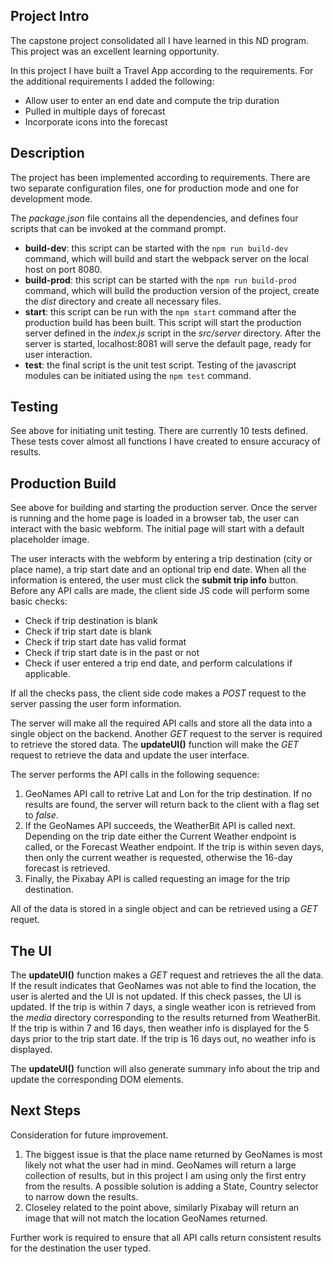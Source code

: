 ## Project Intro

The capstone project consolidated all I have learned in this ND program. This project was an excellent learning opportunity.

In this project I have built a Travel App according to the requirements. For the additional requirements I added the following:
* Allow user to enter an end date and compute the trip duration
* Pulled in multiple days of forecast
* Incorporate icons into the forecast

## Description

The project has been implemented according to requirements. There are two separate configuration files, one for production mode and one for development mode. 

The _package.json_ file contains all the dependencies, and defines four scripts that can be invoked at the command prompt.

+ **build-dev**: this script can be started with the ```npm run build-dev``` command, which will build and start the webpack server on the local host on port 8080.
+ **build-prod**: this script can be started with the ```npm run build-prod``` command, which will build the production version of the project, create the _dist_ directory and create all necessary files.
+ **start**: this script can be run with the ```npm start``` command after the production build has been built. This script will start the production server defined in the _index.js_ script in the _src/server_ directory. After the server is started, localhost:8081 will serve the default page, ready for user interaction.
+ **test**: the final script is the unit test script. Testing of the javascript modules can be initiated using the  ```npm test``` command.

## Testing

See above for initiating unit testing. There are currently 10 tests defined. These tests cover almost all functions I have created to ensure accuracy of results.

## Production Build

See above for building and starting the production server. Once the server is running and the home page is loaded in a browser tab, the user can interact with the basic webform. The initial page will start with a default placeholder image. 

The user interacts with the webform by entering a trip destination (city or place name), a trip start date and an optional trip end date. When all the information is entered, the user must click the **submit trip info** button. Before any API calls are made, the client side JS code will perform some basic checks:
* Check if trip destination is blank
* Check if trip start date is blank
* Check if trip start date has valid format
* Check if trip start date is in the past or not
* Check if user entered a trip end date, and perform calculations if applicable.

If all the checks pass, the client side code makes a *POST* request to the server passing the user form information.

The server will make all the required API calls and store all the data into a single object on the backend. Another *GET* request to the server is required to retrieve the stored data. The **updateUI()** function will make the *GET* request to retrieve the data and update the user interface.

The server performs the API calls in the following sequence:
1. GeoNames API call to retrive Lat and Lon for the trip destination. If no results are found, the server will return back to the client with a flag set to *false*.
2. If the GeoNames API succeeds, the WeatherBit API is called next. Depending on the trip date either the Current Weather endpoint is called, or the Forecast Weather endpoint. If the trip is within seven days, then only the current weather is requested, otherwise the 16-day forecast is retrieved.
3. Finally, the Pixabay API is called requesting an image for the trip destination.

All of the data is stored in a single object and can be retrieved using a *GET* requet.

## The UI

The **updateUI()** function makes a *GET* request and retrieves the all the data. If the result indicates that GeoNames was not able to find the location, the user is alerted and the UI is not updated. If this check passes, the UI is updated. If the trip is within 7 days, a single weather icon is retrieved from the *media* directory corresponding to the results returned from WeatherBit. If the trip is within 7 and 16 days, then weather info is displayed for the 5 days prior to the trip start date. If the trip is 16 days out, no weather info is displayed.

The **updateUI()** function will also generate summary info about the trip and update the corresponding DOM elements.

## Next Steps
Consideration for future improvement.
1. The biggest issue is that the place name returned by GeoNames is most likely not what the user had in mind. GeoNames will return a large collection of results, but in this project I am using only the first entry from the results. A possible solution is adding a State, Country selector to narrow down the results.
2. Closeley related to the point above, similarly Pixabay will return an image that will not match the location GeoNames returned.

Further work is required to ensure that all API calls return consistent results for the destination the user typed.
